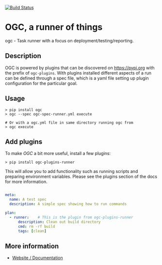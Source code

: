 [![Build Status](https://travis-ci.org/battlemidget/ogc.svg?branch=master)](https://travis-ci.org/battlemidget/ogc)

# OGC, a runner of things

ogc - Task runner with a focus on deployment/testing/reporting.

## Description

OGC is powered by plugins that can be discovered on https://pypi.org with the
prefix of `ogc-plugins`. With plugins installed different aspects of a run can
be defined through a spec file, which is a yaml file setting up plugin
configuration for the particular goal.

## Usage

```
> pip install ogc
> ogc --spec ogc-spec-runner.yml execute

# Or with a ogc.yml file in same directory running ogc from
> ogc execute
```

## Add plugins

To make *OGC* a bit more useful, install a few plugins:

```
> pip install ogc-plugins-runner
```

This will allow you to add functionality such as running scripts and preparing
environment variables. Please see the plugins section of the docs for more
information.

```yaml

meta:
  name: A test spec
  description: A simple spec showing how to run commands

plan:
  - runner:    # This is the plugin from ogc-plugins-runner
      description: Clean out build directory
      cmd: rm -rf build
      tags: [clean]
```

## More information

- [Website / Documentation](https://ogc.8op.org)
